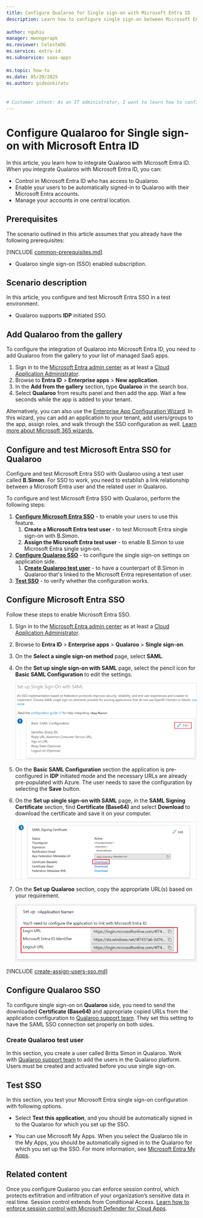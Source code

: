 ```yaml
---
title: Configure Qualaroo for Single sign-on with Microsoft Entra ID
description: Learn how to configure single sign-on between Microsoft Entra ID and Qualaroo.

author: nguhiu
manager: mwongerapk
ms.reviewer: CelesteDG
ms.service: entra-id
ms.subservice: saas-apps

ms.topic: how-to
ms.date: 05/20/2025
ms.author: gideonkiratu


# Customer intent: As an IT administrator, I want to learn how to configure single sign-on between Microsoft Entra ID and Qualaroo so that I can control who has access to Qualaroo, enable automatic sign-in with Microsoft Entra accounts, and manage my accounts in one central location.
---
```


# Configure Qualaroo for Single sign-on with Microsoft Entra ID

In this article,  you learn how to integrate Qualaroo with Microsoft Entra ID. When you integrate Qualaroo with Microsoft Entra ID, you can:

* Control in Microsoft Entra ID who has access to Qualaroo.
* Enable your users to be automatically signed-in to Qualaroo with their Microsoft Entra accounts.
* Manage your accounts in one central location.

## Prerequisites
The scenario outlined in this article assumes that you already have the following prerequisites:

[!INCLUDE [common-prerequisites.md](~/identity/saas-apps/includes/common-prerequisites.md)]
* Qualaroo single sign-on (SSO) enabled subscription.

## Scenario description

In this article,  you configure and test Microsoft Entra SSO in a test environment.

* Qualaroo supports **IDP** initiated SSO.

## Add Qualaroo from the gallery

To configure the integration of Qualaroo into Microsoft Entra ID, you need to add Qualaroo from the gallery to your list of managed SaaS apps.

1. Sign in to the [Microsoft Entra admin center](https://entra.microsoft.com) as at least a [Cloud Application Administrator](~/identity/role-based-access-control/permissions-reference.md#cloud-application-administrator).
1. Browse to **Entra ID** > **Enterprise apps** > **New application**.
1. In the **Add from the gallery** section, type **Qualaroo** in the search box.
1. Select **Qualaroo** from results panel and then add the app. Wait a few seconds while the app is added to your tenant.

 Alternatively, you can also use the [Enterprise App Configuration Wizard](https://portal.office.com/AdminPortal/home?Q=Docs#/azureadappintegration). In this wizard, you can add an application to your tenant, add users/groups to the app, assign roles, and walk through the SSO configuration as well. [Learn more about Microsoft 365 wizards.](/microsoft-365/admin/misc/azure-ad-setup-guides)

<a name='configure-and-test-azure-ad-sso-for-qualaroo'></a>

## Configure and test Microsoft Entra SSO for Qualaroo

Configure and test Microsoft Entra SSO with Qualaroo using a test user called **B.Simon**. For SSO to work, you need to establish a link relationship between a Microsoft Entra user and the related user in Qualaroo.

To configure and test Microsoft Entra SSO with Qualaroo, perform the following steps:

1. **[Configure Microsoft Entra SSO](#configure-azure-ad-sso)** - to enable your users to use this feature.
    1. **Create a Microsoft Entra test user** - to test Microsoft Entra single sign-on with B.Simon.
    1. **Assign the Microsoft Entra test user** - to enable B.Simon to use Microsoft Entra single sign-on.
1. **[Configure Qualaroo SSO](#configure-qualaroo-sso)** - to configure the single sign-on settings on application side.
    1. **[Create Qualaroo test user](#create-qualaroo-test-user)** - to have a counterpart of B.Simon in Qualaroo that's linked to the Microsoft Entra representation of user.
1. **[Test SSO](#test-sso)** - to verify whether the configuration works.

<a name='configure-azure-ad-sso'></a>

## Configure Microsoft Entra SSO

Follow these steps to enable Microsoft Entra SSO.

1. Sign in to the [Microsoft Entra admin center](https://entra.microsoft.com) as at least a [Cloud Application Administrator](~/identity/role-based-access-control/permissions-reference.md#cloud-application-administrator).
1. Browse to **Entra ID** > **Enterprise apps** > **Qualaroo** > **Single sign-on**.
1. On the **Select a single sign-on method** page, select **SAML**.
1. On the **Set up single sign-on with SAML** page, select the pencil icon for **Basic SAML Configuration** to edit the settings.

   ![Edit Basic SAML Configuration](common/edit-urls.png)

1. On the **Basic SAML Configuration** section the application is pre-configured in **IDP** initiated mode and the necessary URLs are already pre-populated with Azure. The user needs to save the configuration by selecting the **Save** button.

1. On the **Set up single sign-on with SAML** page, in the **SAML Signing Certificate** section,  find **Certificate (Base64)** and select **Download** to download the certificate and save it on your computer.

	![The Certificate download link](common/certificatebase64.png)

1. On the **Set up Qualaroo** section, copy the appropriate URL(s) based on your requirement.

	![Copy configuration URLs](common/copy-configuration-urls.png)

<a name='create-an-azure-ad-test-user'></a>

[!INCLUDE [create-assign-users-sso.md](~/identity/saas-apps/includes/create-assign-users-sso.md)]

## Configure Qualaroo SSO

To configure single sign-on on **Qualaroo** side, you need to send the downloaded **Certificate (Base64)** and appropriate copied URLs from the application configuration to [Qualaroo support team](mailto:support@proprofs.com). They set this setting to have the SAML SSO connection set properly on both sides.

### Create Qualaroo test user

In this section, you create a user called Britta Simon in Qualaroo. Work with [Qualaroo support team](mailto:support@proprofs.com) to add the users in the Qualaroo platform. Users must be created and activated before you use single sign-on.

## Test SSO 

In this section, you test your Microsoft Entra single sign-on configuration with following options.

* Select **Test this application**, and you should be automatically signed in to the Qualaroo for which you set up the SSO.

* You can use Microsoft My Apps. When you select the Qualaroo tile in the My Apps, you should be automatically signed in to the Qualaroo for which you set up the SSO. For more information, see [Microsoft Entra My Apps](/azure/active-directory/manage-apps/end-user-experiences#azure-ad-my-apps).

## Related content

Once you configure Qualaroo you can enforce session control, which protects exfiltration and infiltration of your organization’s sensitive data in real time. Session control extends from Conditional Access. [Learn how to enforce session control with Microsoft Defender for Cloud Apps](/cloud-app-security/proxy-deployment-aad).
